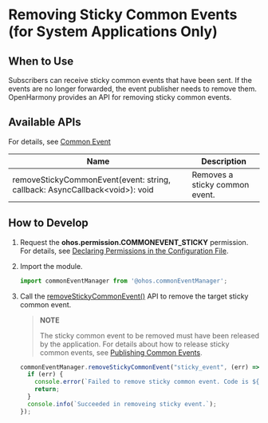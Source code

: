 # Removing Sticky Common Events (for System Applications Only)


## When to Use

Subscribers can receive sticky common events that have been sent. If the events are no longer forwarded, the event publisher needs to remove them. OpenHarmony provides an API for removing sticky common events.

## Available APIs

For details, see [Common Event](../reference/apis/js-apis-commonEventManager.md)

| Name| Description|
| -------- | -------- |
| removeStickyCommonEvent(event: string, callback: AsyncCallback\<void>): void | Removes a sticky common event.|


## How to Develop

1. Request the **ohos.permission.COMMONEVENT_STICKY** permission. For details, see [Declaring Permissions in the Configuration File](../security/accesstoken-guidelines.md#declaring-permissions-in-the-configuration-file).

2. Import the module.

   ```ts
   import commonEventManager from '@ohos.commonEventManager';
   ```

3. Call the [removeStickyCommonEvent()](../reference/apis/js-apis-commonEventManager.md#commoneventmanagerremovestickycommonevent10) API to remove the target sticky common event.

   > **NOTE**
   >
   > The sticky common event to be removed must have been released by the application. For details about how to release sticky common events, see [Publishing Common Events](common-event-publish.md).

   ```ts
   commonEventManager.removeStickyCommonEvent("sticky_event", (err) => { // sticky_event indicates the name of the target sticky common event.
     if (err) {
       console.error(`Failed to remove sticky common event. Code is ${err.code}, message is ${err.message}`);
       return;
     }
     console.info(`Succeeded in removeing sticky event.`);
   });
   ```
